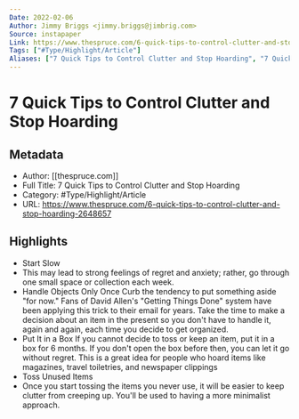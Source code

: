 ```yaml
---
Date: 2022-02-06
Author: Jimmy Briggs <jimmy.briggs@jimbrig.com>
Source: instapaper
Link: https://www.thespruce.com/6-quick-tips-to-control-clutter-and-stop-hoarding-2648657
Tags: ["#Type/Highlight/Article"]
Aliases: ["7 Quick Tips to Control Clutter and Stop Hoarding", "7 Quick Tips to Control Clutter and Stop Hoarding"]
---
```

# 7 Quick Tips to Control Clutter and Stop Hoarding

## Metadata
- Author: [[thespruce.com]]
- Full Title: 7 Quick Tips to Control Clutter and Stop Hoarding
- Category: #Type/Highlight/Article
- URL: https://www.thespruce.com/6-quick-tips-to-control-clutter-and-stop-hoarding-2648657

## Highlights
- Start Slow
- This may lead to strong feelings of regret and anxiety; rather, go through one small space or collection each week.
- Handle Objects Only Once
  Curb the tendency to put something aside "for now." Fans of David Allen's "Getting Things Done" system have been applying this trick to their email for years. Take the time to make a decision about an item in the present so you don't have to handle it, again and again, each time you decide to get organized.
- Put It in a Box
  If you cannot decide to toss or keep an item, put it in a box for 6 months. If you don't open the box before then, you can let it go without regret. This is a great idea for people who hoard items like magazines, travel toiletries, and newspaper clippings
- Toss Unused Items
- Once you start tossing the items you never use, it will be easier to keep clutter from creeping up. You'll be used to having a more minimalist approach.
